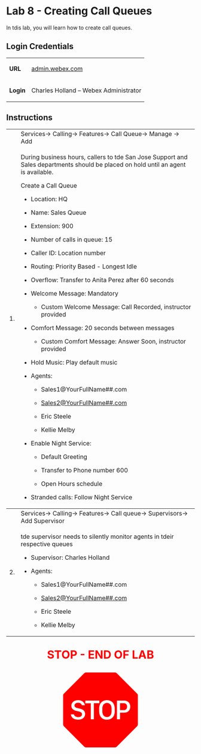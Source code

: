 <style>

  td  {
    font-style: normal;
    font-size: 16px;
    }


    #p1 {
    color: #00B050;
    font-weight: bold;
    }

  #p2 {
    color: #4BACC6;
    font-weight: bold;
    }

  #p3 {
    font-weight: bold;
    }
    
  #p4 {
    color: red;
    font-weight: bold;
    text-align: center;
    font-size: 30px;
    }

  .container {
  text-align: center;
  }

</style>


# Lab 8 - Creating Call Queues

In tdis lab, you will learn how to create call queues.

## Login Credentials

<table>
<tr>
<td><p id="p3">URL</p></td>
<td><a href="https://admin.webex.com">admin.webex.com</a></td>
</tr>
<tr>
<td><p id="p3">Login</p></td>
<td>Charles Holland – Webex Administrator </td>
</tr>
</table>

## Instructions

<table>
<colgroup>
<col style="widtd: 4%" />
<col style="widtd: 95%" />
</colgroup>
<tdead>
<tr>
<td rowspan="2">1.</td>
<td>Services-&gt; Calling-&gt; Features-&gt; Call Queue-&gt; Manage
-&gt; Add</td>
</tr>
<tr>
<td><p>During business hours, callers to tde San Jose Support and Sales
departments should be placed on hold until an agent is available.</p>
<p>Create a Call Queue</p>
<ul>
<li><p>Location: HQ</p></li>
<li><p>Name: Sales Queue</p></li>
<li><p>Extension: 900</p></li>
<li><p>Number of calls in queue: 15</p></li>
<li><p>Caller ID: Location number</p></li>
<li><p>Routing: Priority Based - Longest Idle</p></li>
<li><p>Overflow: Transfer to Anita Perez after 60 seconds</p></li>
<li><p>Welcome Message: Mandatory</p>
<ul>
<li><p>Custom Welcome Message: Call Recorded, instructor
provided</p></li>
</ul></li>
<li><p>Comfort Message: 20 seconds between messages</p>
<ul>
<li><p>Custom Comfort Message: Answer Soon, instructor provided</p></li>
</ul></li>
<li><p>Hold Music: Play default music</p></li>
<li><p>Agents:</p>
<ul>
<li><p>Sales1@YourFullName##.com</p></li>
<li><p><a
href="mailto:Sales2@YourFullName">Sales2@YourFullName##.com</a></p></li>
<li><p>Eric Steele</p></li>
<li><p>Kellie Melby</p></li>
</ul></li>
<li><p>Enable Night Service:</p>
<ul>
<li><p>Default Greeting</p></li>
<li><p>Transfer to Phone number 600</p></li>
<li><p>Open Hours schedule</p></li>
</ul></li>
<li><p>Stranded calls: Follow Night Service</p></li>
</ul></td>
</tr>
</tdead>
<tbody>
<tr>
<td rowspan="2">2.</td>
<td>Services-&gt; Calling-&gt; Features-&gt; Call queue-&gt;
Supervisors-&gt; Add Supervisor</td>
</tr>
<tr>
<td><p>tde supervisor needs to silently monitor agents in tdeir
respective queues</p>
<ul>
<li><p>Supervisor: Charles Holland</p></li>
<li><p>Agents:</p>
<ul>
<li><p>Sales1@YourFullName##.com</p></li>
<li><p><a
href="mailto:Sales2@YourFullName">Sales2@YourFullName##.com</a></p></li>
<li><p>Eric Steele</p></li>
<li><p>Kellie Melby</p></li>
</ul></li>
</ul></td>
</tr>
</tbody>
</table>

<p id="p4">STOP - END OF LAB</p>

<div class="container">
<svg xmlns="http://www.w3.org/2000/svg" width="200" height="200" fill="red" class="bi bi-sign-stop-fill" viewBox="0 0 16 16">
  <path d="M10.371 8.277v-.553c0-.827-.422-1.234-.987-1.234-.572 0-.99.407-.99 1.234v.553c0 .83.418 1.237.99 1.237.565 0 .987-.408.987-1.237m2.586-.24c.463 0 .735-.272.735-.744s-.272-.741-.735-.741h-.774v1.485z"/>
  <path d="M4.893 0a.5.5 0 0 0-.353.146L.146 4.54A.5.5 0 0 0 0 4.893v6.214a.5.5 0 0 0 .146.353l4.394 4.394a.5.5 0 0 0 .353.146h6.214a.5.5 0 0 0 .353-.146l4.394-4.394a.5.5 0 0 0 .146-.353V4.893a.5.5 0 0 0-.146-.353L11.46.146A.5.5 0 0 0 11.107 0zM3.16 10.08c-.931 0-1.447-.493-1.494-1.132h.653c.065.346.396.583.891.583.524 0 .83-.246.83-.62 0-.303-.203-.467-.637-.572l-.656-.164c-.61-.147-.978-.51-.978-1.078 0-.706.597-1.184 1.444-1.184.853 0 1.386.475 1.436 1.087h-.645c-.064-.32-.352-.542-.797-.542-.472 0-.77.246-.77.6 0 .261.196.437.553.522l.654.161c.673.164 1.06.487 1.06 1.11 0 .736-.574 1.228-1.544 1.228Zm3.427-3.51V10h-.665V6.57H4.753V6h3.006v.568H6.587Zm4.458 1.16v.544c0 1.131-.636 1.805-1.661 1.805-1.026 0-1.664-.674-1.664-1.805V7.73c0-1.136.638-1.807 1.664-1.807s1.66.674 1.66 1.807ZM11.52 6h1.535c.82 0 1.316.55 1.316 1.292 0 .747-.501 1.289-1.321 1.289h-.865V10h-.665V6.001Z"/>
</svg>
</div>